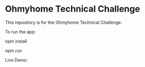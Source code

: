 # Ohmyhome Technical Challenge

This repository is for the Ohmyhome Technical Challenge.

To run the app:

npm install

npm run

Live Demo:
